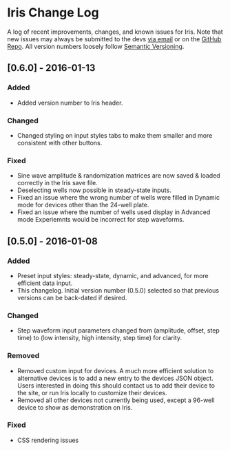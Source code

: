 # Iris Change Log
A log of recent improvements, changes, and known issues for Iris. Note that new issues may always be submitted to the devs [via email](mailto:iris-devs@rice.edu) or on the [GitHub Repo](https://github.com/rice-bioe/Iris). All version numbers loosely follow [Semantic Versioning](http://semver.org/).

<!---
NOTE:
This document follows semi-standard conventions for a changelog laid out here: http://keepachangelog.com/
Namely:
- Releases are listed in reverse-chronological order
- Dates are formatted: YYYY-MM-DD
- Semantic versioning is loosely followed, in the sense of [MAJOR RELEASE].[MINOR RELEASE].[PATCH]
- Updates group changes into the following groups:
    - Added
    - Changed
    - Removed
    - Fixed
    - Known Issues

Versions are only officially incremented upon publication on the gh-pages GitHub branch.
-->

## [0.6.0] - 2016-01-13
### Added
- Added version number to Iris header.

### Changed
- Changed styling on input styles tabs to make them smaller and more consistent with other buttons.

### Fixed
- Sine wave amplitude & randomization matrices are now saved & loaded correctly in the Iris save file.
- Deselecting wells now possible in steady-state inputs.
- Fixed an issue where the wrong number of wells were filled in Dynamic mode for devices other than the 24-well plate.
- Fixed an issue where the number of wells used display in Advanced mode Experiemnts would be incorrect for step waveforms.

## [0.5.0] - 2016-01-08
### Added
- Preset input styles: steady-state, dynamic, and advanced, for more efficient data input.
- This changelog. Initial version number (0.5.0) selected so that previous versions can be back-dated if desired.

### Changed
- Step waveform input parameters changed from (amplitude, offset, step time) to (low intensity, high intensity, step time) for clarity.

### Removed
- Removed custom input for devices. A much more efficient solution to alternative devices is to add a new entry to the devices JSON object. Users interested in doing this should contact us to add their device to the site, or run Iris locally to customize their devices.
- Removed all other devices not currently being used, except a 96-well device to show as demonstration on Iris.

### Fixed
- CSS rendering issues
